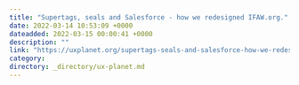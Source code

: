 ```yaml
---
title: "Supertags, seals and Salesforce - how we redesigned IFAW.org."
date: 2022-03-14 10:53:09 +0000
dateadded: 2022-03-15 00:00:41 +0000
description: ""
link: "https://uxplanet.org/supertags-seals-and-salesforce-how-we-redesigned-ifaw-org-ab9858a89f5f?source=rss----819cc2aaeee0---4"
category:
directory: _directory/ux-planet.md
---
```

